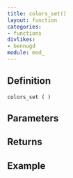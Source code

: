 ```yaml
---
title: colors_set()
layout: function
categories:
- functions
divlikes:
- bennugd
module: mod_
---
```


## Definition

    colors_set ( )

## Parameters

## Returns

## Example
